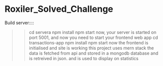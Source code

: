 # Roxiler_Solved_Challenge

Build server::::
>>cd servera
>>npm install
>>npm start
now, your server is started on port 5001, and now you need to start your frontend web app
>>cd transactions-app
>>npm install
>>npm start
now the frontend is initialised and site is working
>>this project uses mern stack the data is fetched from api and stored in a mongodb database and is retreived in json. and is used to display on statistics
